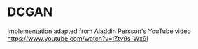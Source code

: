 # DCGAN

Implementation adapted from Aladdin Persson's YouTube video
https://www.youtube.com/watch?v=IZtv9s_Wx9I
